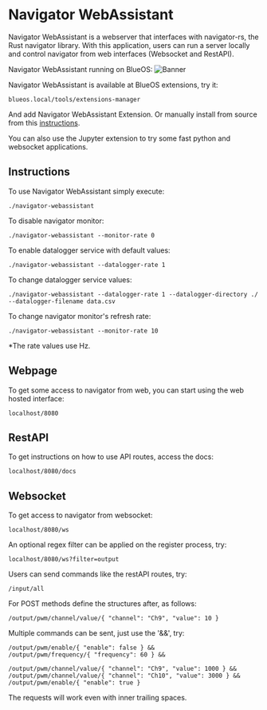 # Navigator WebAssistant

Navigator WebAssistant is a webserver that interfaces with navigator-rs, the Rust navigator library.
With this application, users can run a server locally and control navigator from web interfaces (Websocket and RestAPI).

Navigator WebAssistant running on BlueOS:
![Banner](page/navigator-webassistant-demo.gif)

Navigator WebAssistant is available at BlueOS extensions, try it:
```
blueos.local/tools/extensions-manager
```
And add Navigator WebAssistant Extension. Or manually install from source from this [instructions].

You can also use the Jupyter extension to try some fast python and websocket applications.

[instructions]: https://github.com/RaulTrombin/blueos-navigator-assitant
## Instructions

To use Navigator WebAssistant simply execute:
```
./navigator-webassistant
```

To disable navigator monitor:

```
./navigator-webassistant --monitor-rate 0
```

To enable datalogger service with default values:
```
./navigator-webassistant --datalogger-rate 1
```

To change datalogger service values:
```
./navigator-webassistant --datalogger-rate 1 --datalogger-directory ./ --datalogger-filename data.csv
```

To change navigator monitor's refresh rate:

```
./navigator-webassistant --monitor-rate 10
```

*The rate values use Hz.

## Webpage

To get some access to navigator from web, you can start using the web hosted interface:
```
localhost/8080
```

## RestAPI

To get instructions on how to use API routes, access the docs:
```
localhost/8080/docs
```

## Websocket

To get access to navigator from websocket:
```
localhost/8080/ws
```
An optional regex filter can be applied on the register process, try:
```
localhost/8080/ws?filter=output
```
Users can send commands like the restAPI routes, try:
```
/input/all
```
For POST methods define the structures after, as follows:
```
/output/pwm/channel/value/{ "channel": "Ch9", "value": 10 }
```
Multiple commands can be sent, just use the '&&', try:
```
/output/pwm/enable/{ "enable": false } &&
/output/pwm/frequency/{ "frequency": 60 } &&

/output/pwm/channel/value/{ "channel": "Ch9", "value": 1000 } &&
/output/pwm/channel/value/{ "channel": "Ch10", "value": 3000 } &&
/output/pwm/enable/{ "enable": true }
```
The requests will work even with inner trailing spaces.
